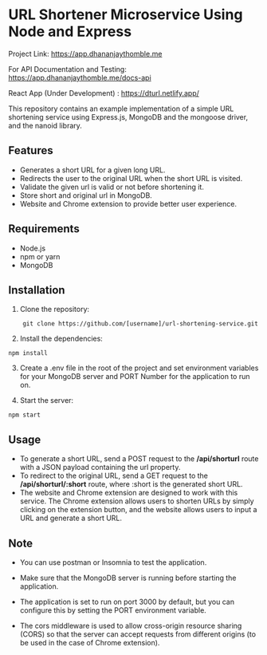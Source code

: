 # URL Shortener Microservice Using Node and Express

Project Link: https://app.dhananjaythomble.me

For API Documentation and Testing: https://app.dhananjaythomble.me/docs-api

React App (Under Development) : https://dturl.netlify.app/

This repository contains an example implementation of a simple URL shortening service using Express.js, MongoDB and the mongoose driver, and the nanoid library.

## Features
- Generates a short URL for a given long URL.
- Redirects the user to the original URL when the short URL is visited.
- Validate the given url is valid or not before shortening it.
- Store short and original url in MongoDB.
- Website and Chrome extension to provide better user experience.

## Requirements
- Node.js
- npm or yarn
- MongoDB

## Installation
1) Clone the repository:
```
    git clone https://github.com/[username]/url-shortening-service.git
```
2) Install the dependencies:
```
npm install
```
3) Create a .env file in the root of the project and set environment variables for your MongoDB server and PORT Number for the application to run on.

4) Start the server:
```
npm start
```

## Usage

- To generate a short URL, send a POST request to the __/api/shorturl__ route with a JSON payload containing the url property.
- To redirect to the original URL, send a GET request to the __/api/shorturl/:short__ route, where :short is the generated short URL.
- The website and Chrome extension are designed to work with this service. The Chrome extension allows users to shorten URLs by simply clicking on the extension button, and the website allows users to input a URL and generate a short URL.

## Note
- You can use postman or Insomnia to test the application.
- Make sure that the MongoDB server is running before starting the application.

- The application is set to run on port 3000 by default, but you can configure this by setting the PORT environment variable.

- The cors middleware is used to allow cross-origin resource sharing (CORS) so that the server can accept requests from different origins (to be used in the case of Chrome extension).


